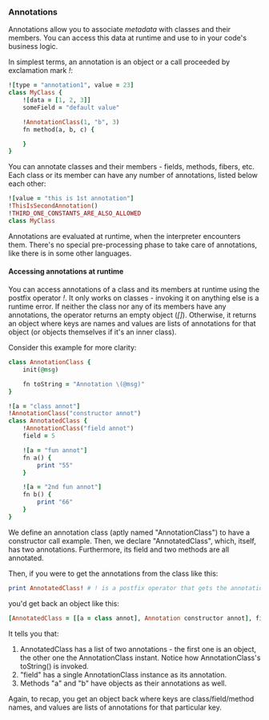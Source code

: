 ### Annotations

Annotations allow you to associate *metadata* with classes and their members. You can access this data at runtime and use to in your code's business logic.

In simplest terms, an annotation is an object or a call proceeded by exclamation mark *!*:
```ruby
![type = "annotation1", value = 23]
class MyClass {
    ![data = [1, 2, 3]]
    someField = "default value"

    !AnnotationClass(1, "b", 3)
    fn method(a, b, c) {

    }
}
```

You can annotate classes and their members - fields, methods, fibers, etc. Each class or its member can have any number of annotations, listed below each other:
```ruby
![value = "this is 1st annotation"]
!ThisIsSecondAnnotation()
!THIRD_ONE_CONSTANTS_ARE_ALSO_ALLOWED
class MyClass
```

Annotations are evaluated at runtime, when the interpreter encounters them. There's no special pre-processing phase to take care of annotations, like there is in some other languages.

#### Accessing annotations at runtime
You can access annotations of a class and its members at runtime using the postfix operator *!*. It only works on classes - invoking it on anything else is a runtime error. If neither the class nor any of its members have any annotations, the operator returns an empty object (*[]*). Otherwise, it returns an object where keys are names and values are lists of annotations for that object (or objects themselves if it's an inner class).

Consider this example for more clarity:
```ruby
class AnnotationClass {
    init(@msg)

    fn toString = "Annotation \(@msg)"
}

![a = "class annot"]
!AnnotationClass("constructor annot")
class AnnotatedClass {
    !AnnotationClass("field annot")
    field = 5

    ![a = "fun annot"]
    fn a() {
        print "55"
    }

    ![a = "2nd fun annot"]
    fn b() {
        print "66"
    }
}
```

We define an annotation class (aptly named "AnnotationClass") to have a constructor call example. Then, we declare "AnnotatedClass", which, itself, has two annotations. Furthermore, its field and two methods are all annotated.

Then, if you were to get the annotations from the class like this:
```ruby
print AnnotatedClass! # ! is a postfix operator that gets the annotations
```

you'd get back an object like this:
```ruby
[AnnotatedClass = [[a = class annot], Annotation constructor annot], field = [Annotation field annot], a = [[a = fun annot]], b = [[a = 2nd fun annot]]]
```

It tells you that:
1. AnnotatedClass has a list of two annotations - the first one is an object, the other one the AnnotationClass instant. Notice how AnnotationClass's toString() is invoked.
2. "field" has a single AnnotationClass instance as its annotation.
3. Methods "a" and "b" have objects as their annotations as well.

Again, to recap, you get an object back where keys are class/field/method names, and values are lists of annotations for that particular key.